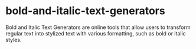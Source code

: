 # bold-and-italic-text-generators
Bold and Italic Text Generators are online tools that allow users to transform regular text into stylized text with various formatting, such as bold or italic styles.
